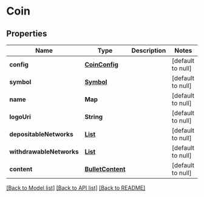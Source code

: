 # Coin
## Properties

| Name | Type | Description | Notes |
|------------ | ------------- | ------------- | -------------|
| **config** | [**CoinConfig**](CoinConfig.md) |  | [default to null] |
| **symbol** | [**Symbol**](Symbol.md) |  | [default to null] |
| **name** | **Map** |  | [default to null] |
| **logoUri** | **String** |  | [default to null] |
| **depositableNetworks** | [**List**](Network.md) |  | [default to null] |
| **withdrawableNetworks** | [**List**](Network.md) |  | [default to null] |
| **content** | [**BulletContent**](BulletContent.md) |  | [default to null] |

[[Back to Model list]](../README.md#documentation-for-models) [[Back to API list]](../README.md#documentation-for-api-endpoints) [[Back to README]](../README.md)

